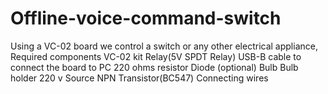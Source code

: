 # Offline-voice-command-switch
Using a VC-02 board we control a switch or any other electrical appliance, 
Required components
   VC-02 kit
   Relay(5V SPDT Relay)
   USB-B cable to connect the board to PC
   220 ohms resistor
   Diode (optional)
   Bulb 
   Bulb holder
   220 v Source
   NPN Transistor(BC547)
   Connecting wires
   
